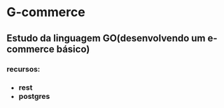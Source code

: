 <h1>G-commerce</h1>

<h2> Estudo da linguagem GO(desenvolvendo um e-commerce básico) </h2>

<h3> recursos:<h3> 
        <ul>
            <li>rest</li> 
            <li> postgres</li>
        </ul>
    </h3>
